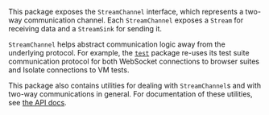 This package exposes the `StreamChannel` interface, which represents a two-way
communication channel. Each `StreamChannel` exposes a `Stream` for receiving
data and a `StreamSink` for sending it. 

`StreamChannel` helps abstract communication logic away from the underlying
protocol. For example, the [`test`][test] package re-uses its test suite
communication protocol for both WebSocket connections to browser suites and
Isolate connections to VM tests.

[test]: https://pub.dev/packages/test

This package also contains utilities for dealing with `StreamChannel`s and with
two-way communications in general. For documentation of these utilities, see
[the API docs][api].

[api]: https://pub.dev/documentation/stream_channel/latest/
